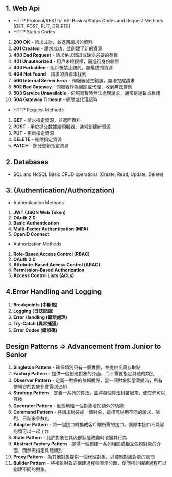 ## 1. Web Api
- HTTP Protocol/RESTful API Basics/Status Codes and Request Methods (GET, POST, PUT, DELETE)
- HTTP Status Codes
1. **200 OK** - 請求成功，並返回請求的資料
2. **201 Created** - 請求成功，並創建了新的資源
3. **400 Bad Request** - 請求格式錯誤或缺少必要的參數
4. **401 Unauthorized** - 用戶未經授權，需進行身份驗證
5. **403 Forbidden** - 用戶被禁止訪問，無權訪問資源
6. **404 Not Found** - 請求的資源未找到
7. **500 Internal Server Error** - 伺服器發生錯誤，無法完成請求
8. **502 Bad Gateway** - 伺服器作為網關或代理，收到無效響應
9. **503 Service Unavailable** - 伺服器暫時無法處理請求，通常是過載或維護
10. **504 Gateway Timeout** - 網關或代理超時

- HTTP Request Methods
1. **GET** - 請求指定資源，並返回資料
2. **POST** - 用於提交數據給伺服器，通常創建新資源
3. **PUT** - 更新指定資源
4. **DELETE** - 刪除指定資源
5. **PATCH** - 部分更新指定資源

## 2. Databases
- SQL and NoSQL Basic CRUD operations (Create, Read, Update, Delete)

## 3. (Authentication/Authorization)
- Authentication Methods
1. **JWT (JSON Web Token)**
2. **OAuth 2.0**
3. **Basic Authentication**
4. **Multi-Factor Authentication (MFA)**
5. **OpenID Connect**

- Authorization Methods
1. **Role-Based Access Control (RBAC)**
2. **OAuth 2.0**
3. **Attribute-Based Access Control (ABAC)**
4. **Permission-Based Authorization**
5. **Access Control Lists (ACLs)**

## 4.Error Handling and Logging
1. **Breakpoints (中斷點)**
2. **Logging (日誌記錄)**
3. **Error Handling (錯誤處理)**
4. **Try-Catch (異常捕獲)**
5. **Error Codes (錯誤碼)**



## Design Patterns => Advancement from Junior to Senior

1.  **Singleton Pattern** - 確保類別只有一個實例，並提供全局存取點
2.  **Factory Pattern** - 提供一個創建對象的介面，而不需要指定具體的類別
3.  **Observer Pattern** - 定義一對多的依賴關係，當一個對象狀態改變時，所有依賴它的對象都會得到通知
4.  **Strategy Pattern** - 定義一系列的算法，並將每個算法封裝起來，使它們可以互換
5.  **Decorator Pattern** - 動態地給一個對象增加額外的功能
6.  **Command Pattern** - 將請求封裝成一個對象，這樣可以用不同的請求、隊列、日誌來參數化
7.  **Adapter Pattern** - 將一個接口轉換成客戶端所需的接口，讓原本接口不兼容的類可以一起工作
8.  **State Pattern** - 允許對象在其內部狀態改變時改變其行為
9.  **Abstract Factory Pattern** - 提供一個創建一系列相關或相互依賴對象的介面，而無需指定具體類別
10. **Proxy Pattern** - 為其他對象提供一個代理對象，以控制對該對象的訪問
11. **Builder Pattern** - 將複雜對象的構建過程與表示分離，使同樣的構建過程可以創建不同的對象。






